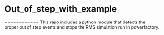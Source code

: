 # Out_of_step_with_example
============
This repo includes a python module that detects the proper out of step events and stops the RMS simulation run in powerfactory.

